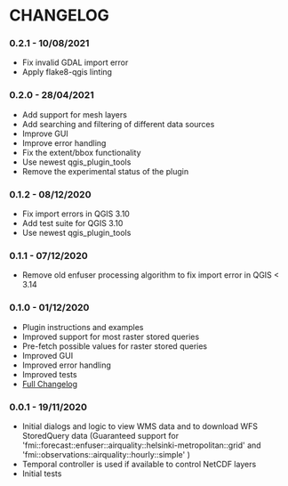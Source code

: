 # CHANGELOG

### 0.2.1 - 10/08/2021

* Fix invalid GDAL import error
* Apply flake8-qgis linting

### 0.2.0 - 28/04/2021

* Add support for mesh layers
* Add searching and filtering of different data sources
* Improve GUI
* Improve error handling
* Fix the extent/bbox functionality
* Use newest qgis_plugin_tools
* Remove the experimental status of the plugin


### 0.1.2 - 08/12/2020

* Fix import errors in QGIS 3.10
* Add test suite for QGIS 3.10
* Use newest qgis_plugin_tools

### 0.1.1 - 07/12/2020

* Remove old enfuser processing algorithm to fix import error in QGIS < 3.14

### 0.1.0 - 01/12/2020

* Plugin instructions and examples
* Improved support for most raster stored queries
* Pre-fetch possible values for raster stored queries
* Improved GUI
* Improved error handling
* Improved tests
* <a href="https://github.com/GispoCoding/FMI2QGIS/compare/0.0.1...0.1.0">Full Changelog</a>

### 0.0.1 - 19/11/2020

* Initial dialogs and logic to view WMS data and to download WFS StoredQuery data (Guaranteed support for 'fmi::forecast::enfuser::airquality::helsinki-metropolitan::grid' and 'fmi::observations::airquality::hourly::simple' )
* Temporal controller is used if available to control NetCDF layers
* Initial tests

###
